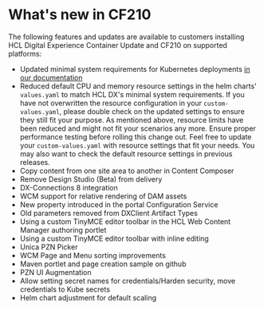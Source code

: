 # What's new in CF210

The following features and updates are available to customers installing HCL Digital Experience Container Update and CF210 on supported platforms:

- Updated minimal system requirements for Kubernetes deployments [in our documentation](../../../get_started/plan_deployment/container_deployment/limitations_requirements/)
- Reduced default CPU and memory resource settings in the helm charts' `values.yaml` to match HCL DX's minimal system requirements.
  If you have not overwritten the resource configuration in your `custom-values.yaml`, please double check on the updated settings to ensure they still fit your purpose. As mentioned above, resource limits have been reduced and might not fit your scenarios any more. Ensure proper performance testing before rolling this change out.
  Feel free to update your `custom-values.yaml` with resource settings that fit your needs. You may also want to check the default resource settings in previous releases.
- Copy content from one site area to another in Content Composer
- Remove Design Studio (Beta) from delivery
- DX-Connections 8 integration
- WCM support for relative rendering of DAM assets
- New property introduced in the portal Configuration Service
- Old parameters removed from DXClient Artifact Types
- Using a custom TinyMCE editor toolbar in the HCL Web Content Manager authoring portlet
- Using a custom TinyMCE editor toolbar with inline editing
- Unica PZN Picker
- WCM Page and Menu sorting improvements
- Maven portlet and page creation sample on github
- PZN UI Augmentation
- Allow setting secret names for credentials/Harden security, move credentials to Kube secrets
- Helm chart adjustment for default scaling
